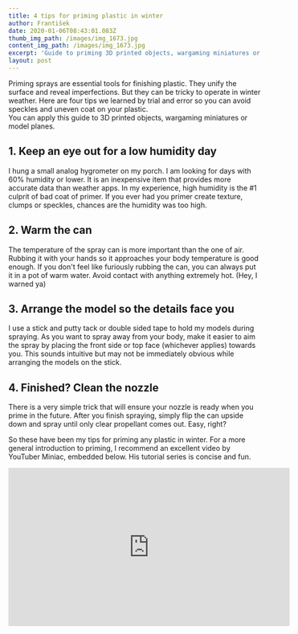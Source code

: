 ```yaml
---
title: 4 tips for priming plastic in winter
author: František
date: 2020-01-06T08:43:01.083Z
thumb_img_path: /images/img_1673.jpg
content_img_path: /images/img_1673.jpg
excerpt: 'Guide to priming 3D printed objects, wargaming miniatures or model planes.'
layout: post
---
```

Priming sprays are essential tools for finishing plastic. They unify the surface and reveal imperfections. But they can be tricky to operate in winter weather. Here are four tips we learned by trial and error so you can avoid speckles and uneven coat on your plastic.  
You can apply this guide to 3D printed objects, wargaming miniatures or model planes.



## 1. Keep an eye out for a low humidity day

I hung a small analog hygrometer on my porch. I am looking for days with 60% humidity or lower. It is an inexpensive item that provides more accurate data than weather apps. In my experience, high humidity is the #1 culprit of bad coat of primer. If you ever had you primer create texture, clumps or speckles, chances are the humidity was too high.

## 2. Warm the can

The temperature of the spray can is more important than the one of air. Rubbing it with your hands so it approaches your body temperature is good enough. If you don't feel like furiously rubbing the can, you can always put it in a pot of warm water. Avoid contact with anything extremely hot. (Hey, I warned ya)

## 3. Arrange the model so the details face you

I use a stick and putty tack or double sided tape to hold my models during spraying. As you want to spray away from your body, make it easier to aim the spray by placing the front side or top face (whichever applies) towards you. This sounds intuitive but may not be immediately obvious while arranging the models on the stick.

## 4. Finished? Clean the nozzle

There is a very simple trick that will ensure your nozzle is ready when you prime in the future. After you finish spraying, simply flip the can upside down and spray until only clear propellant comes out. Easy, right?

So these have been my tips for priming any plastic in winter.  For a more general introduction to priming, I recommend an excellent video by YouTuber Miniac, embedded below. His tutorial series is concise and fun.

<iframe width="560" height="315" src="https://www.youtube.com/embed/k1srek0pono" frameborder="0" allow="accelerometer; autoplay; encrypted-media; gyroscope; picture-in-picture" allowfullscreen></iframe>

